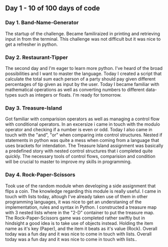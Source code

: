 ## Day 1 - 10 of 100 days of code

### Day 1. Band-Name-Generator

The startup of the challenge. Became familiraized in printing and retrieving input in from the terminal. This challenge was not difficult but it was nice to get a refresher in python.

### Day 2. Restaurant-Tipper

The second day and I'm eager to learn more python. I've heard of the broad possibilities and I want to master the language. Today I created a script that calculate the total sum each person of a party should pay given different percentages of tip given as input by the user. Today I became familiar with mathematical operations as well as converting numbers to different data-types such as integers or floats. I'm ready for tomorrow.

### Day 3. Treasure-Island

Got familiar with comparision operators as well as managing a control flow with conditional operators. In an excersize i came in touch with the modulo operator and checking if a number is even or odd. Today I also came in touch with the "and", "or" when comparing inte control structures. Nested if statements in python was quite a mess when coming from a language that uses brackets for intendation. The Treasure Island assignment was basically a predefined story with nested control structures that i completed quite quickly. The necessary tools of control flows, comparision and condition will be crucial to master to improve my skills in programming.

### Day 4. Rock-Paper-Scissors

Took use of the random module when developing a side assignment that flips a coin. The knowledge regarding this module is really useful. I came in touch with lists today, altough I've already taken use of them in other programming languages, it was nice to get an understaning of the implementation, rules and syntax in Python. I constructed a treasure map with 3 nested lists where in the "2-D" container to put the treasure map. The Rock-Paper-Scissors game was completed rather swiftly but in hindsight a good idea is to take use of objects instead. Holding the item name as it's key (Paper), and the item it beats as it's value (Rock). Overall today was a fun day and it was nice to come in touch with lists. Overall today was a fun day and it was nice to come in touch with lists..
